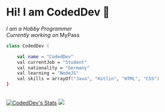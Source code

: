 # Hi! I am CodedDev 🌊

<i>I am a Hobby Programmer</i></h2><br>
<i>Currently working on </i>MyPass

```kotlin
class CodedDev (

    val name = "CodedDev"
    val currentJob = "Student"
    val nationality = "Germany"
    val learning = "NodeJS"
    val skills = arrayOf("Java", "Kotlin", "HTML", "CSS")
}
```

<br>
<a href="#" align="left"><img src="https://github-readme-stats.anuraghazra1.vercel.app/api?username=CodedDev&show_icons=true&theme=radical&line_height=27" alt="CodedDev's Stats" /></a>
<!-- <a href="#" align="right"><img src="https://github-readme-stats.vercel.app/api/top-langs/?username=CodedDev&show_icons=true&hide_border=true&theme=radical" alt="CodedDev's Stats" /></a> -->

<img src="https://media.giphy.com/media/WUlplcMpOCEmTGBtBW/giphy.gif" />
